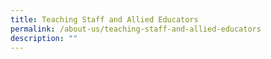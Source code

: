 ```yaml
---
title: Teaching Staff and Allied Educators
permalink: /about-us/teaching-staff-and-allied-educators
description: ""
---
```

